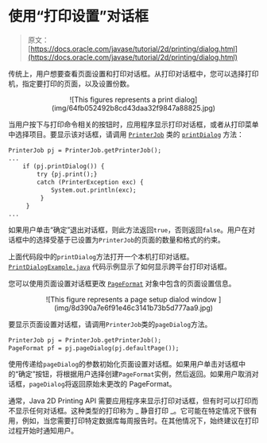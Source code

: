 # 使用“打印设置”对话框

> 原文： [https://docs.oracle.com/javase/tutorial/2d/printing/dialog.html](https://docs.oracle.com/javase/tutorial/2d/printing/dialog.html)

传统上，用户想要查看页面设置和打印对话框。从打印对话框中，您可以选择打印机，指定要打印的页面，以及设置份数。

<center>![This figures represents a print dialog](img/64fb052492b8cd43daa32f9847a88825.jpg)</center>

当用户按下与打印命令相关的按钮时，应用程序显示打印对话框，或者从打印菜单中选择项目。要显示该对话框，请调用 [`PrinterJob`](https://docs.oracle.com/javase/8/docs/api/java/awt/print/PrinterJob.html) 类的 [`printDialog`](https://docs.oracle.com/javase/8/docs/api/java/awt/print/PrinterJob.html#printDialog--) 方法：

```
PrinterJob pj = PrinterJob.getPrinterJob();
...
    if (pj.printDialog()) {
        try {pj.print();}
        catch (PrinterException exc) {
            System.out.println(exc);
         }
     }   
...    

```

如果用户单击“确定”退出对话框，则此方法返回`true`，否则返回`false`。用户在对话框中的选择受基于已设置为`PrinterJob`的页面的数量和格式的约束。

上面代码段中的`printDialog`方法打开一个本机打印对话框。 [`PrintDialogExample.java`](examples/PrintDialogExample.java) 代码示例显示了如何显示跨平台打印对话框。

您可以使用页面设置对话框更改 [`PageFormat`](https://docs.oracle.com/javase/8/docs/api/java/awt/print/PageFormat.html) 对象中包含的页面设置信息。

<center>![This figure represents a page setup dialod window ](img/8d390a7e6f91e46c3141b73b5d777aa9.jpg)</center>

要显示页面设置对话框，请调用`PrinterJob`类的`pageDialog`方法。

```
PrinterJob pj = PrinterJob.getPrinterJob();
PageFormat pf = pj.pageDialog(pj.defaultPage());

```

使用传递给`pageDialog`的参数初始化页面设置对话框。如果用户单击对话框中的“确定”按钮，将根据用户选择创建`PageFormat`实例，然后返回。如果用户取消对话框，`pageDialog`将返回原始未更改的 PageFormat。

通常，Java 2D Printing API 需要应用程序来显示打印对话框，但有时可以打印而不显示任何对话框。这种类型的打印称为 _ 静音打印 _。它可能在特定情况下很有用，例如，当您需要打印特定数据库每周报告时。在其他情况下，始终建议在打印过程开始时通知用户。